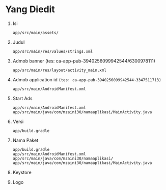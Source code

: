 # Yang Diedit

1. Isi

	```
	app/src/main/assets/
	```
	
2. Judul

	```
	app/src/main/res/values/strings.xml
	```
	
3. Admob banner (tes: ca-app-pub-3940256099942544/6300978111)

	```
	app/src/main/res/layout/activity_main.xml
	```

4. Admob application id `(tes: ca-app-pub-3940256099942544~3347511713)`

	```
	app/src/main/AndroidManifest.xml
	```

4. Start Ads

	```
	app/src/main/AndroidManifest.xml
	app/src/main/java/com/mzaini30/namaaplikasi/MainActivity.java
	```
	
5. Versi

	```
	app/build.gradle
	```
	
6. Nama Paket

	```
	app/build.gradle
	app/src/main/AndroidManifest.xml
	app/src/main/java/com/mzaini30/namaaplikasi/
	app/src/main/java/com/mzaini30/namaaplikasi/MainActivity.java
	```
	
7. Keystore
8. Logo